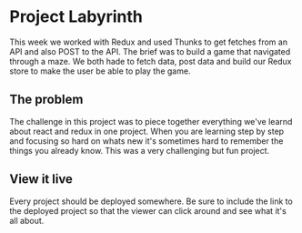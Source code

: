 # Project Labyrinth

This week we worked with Redux and used Thunks to get fetches from an API and also POST to the API. The brief was to build a game that navigated through a maze. We both hade to fetch data, post data and build our Redux store to make the user be able to play the game.

## The problem

The challenge in this project was to piece together everything we've learnd about react and redux in one project. When you are learning step by step and focusing so hard on whats new it's sometimes hard to remember the things you already know. This was a very challenging but fun project.

## View it live

Every project should be deployed somewhere. Be sure to include the link to the deployed project so that the viewer can click around and see what it's all about.
